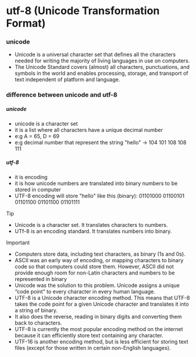 # utf-8 (Unicode Transformation Format)
### unicode
- Unicode is a universal character set that defines all the characters needed for writing the majority of living languages in use on computers.
- The Unicode Standard covers (almost) all characters, punctuations, and symbols in the world and enables processing, storage, and transport of text independent of platform and language.
### difference between unicode and utf-8
##### unicode
- unicode is a character set
- it is a list where all characters have a unique decimal number
- e:g A = 65, D = 69
- e:g decimal number that represent the string "hello" -> 104 101 108 108 111
##### utf-8
- it is encoding
- it is how unicode numbers are translated into binary numbers to be stored in computer
- UTF-8 encoding will store "hello" like this (binary): 01101000 01100101 01101100 01101100  01101111

> [!TIP]
> - Unicode is a character set. It translates characters to numbers.
> - UTf-8 is an encoding standard. It translates numbers into binary.

>[!IMPORTANT]
> - Computers store data, including text characters, as binary (1s and 0s).
> - ASCII was an early way of encoding, or mapping characters to binary code so that computers could store them. However, ASCII did not provide enough room for non-Latin characters and numbers to be represented in binary
> - Unicode was the solution to this problem. Unicode assigns a unique “code point” to every character in every human language.
> - UTF-8 is a Unicode character encoding method. This means that UTF-8 takes the code point for a given Unicode character and translates it into a string of binary.
> - It also does the reverse, reading in binary digits and converting them back to characters.
> - UTF-8 is currently the most popular encoding method on the internet because it can efficiently store text containing any character.
> - UTF-16 is another encoding method, but is less efficient for storing text files (except for those written in certain non-English languages).
